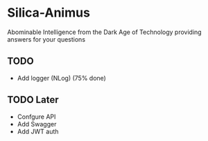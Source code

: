 # Silica-Animus
Abominable Intelligence from the Dark Age of Technology providing answers for your questions  

## TODO
- Add logger (NLog) (75% done)

## TODO Later
- Confgure API
- Add Swagger
- Add JWT auth
